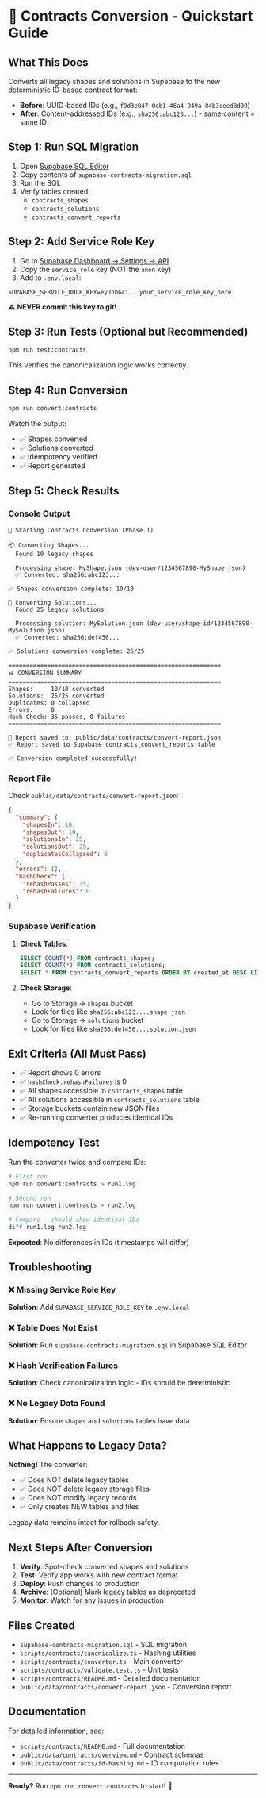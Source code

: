 # 🧩 Contracts Conversion - Quickstart Guide

## What This Does

Converts all legacy shapes and solutions in Supabase to the new deterministic ID-based contract format:
- **Before**: UUID-based IDs (e.g., `f9d3e847-0db1-46a4-949a-84b3ceed8d09`)
- **After**: Content-addressed IDs (e.g., `sha256:abc123...`) - same content = same ID

## Step 1: Run SQL Migration

1. Open [Supabase SQL Editor](https://app.supabase.com/project/YOUR_PROJECT/sql)
2. Copy contents of `supabase-contracts-migration.sql`
3. Run the SQL
4. Verify tables created:
   - `contracts_shapes`
   - `contracts_solutions`
   - `contracts_convert_reports`

## Step 2: Add Service Role Key

1. Go to [Supabase Dashboard → Settings → API](https://app.supabase.com/project/YOUR_PROJECT/settings/api)
2. Copy the `service_role` key (NOT the `anon` key)
3. Add to `.env.local`:

```env
SUPABASE_SERVICE_ROLE_KEY=eyJhbGci...your_service_role_key_here
```

**⚠️ NEVER commit this key to git!**

## Step 3: Run Tests (Optional but Recommended)

```bash
npm run test:contracts
```

This verifies the canonicalization logic works correctly.

## Step 4: Run Conversion

```bash
npm run convert:contracts
```

Watch the output:
- ✅ Shapes converted
- ✅ Solutions converted
- ✅ Idempotency verified
- ✅ Report generated

## Step 5: Check Results

### Console Output
```
🚀 Starting Contracts Conversion (Phase 1)

📦 Converting Shapes...
  Found 10 legacy shapes

  Processing shape: MyShape.json (dev-user/1234567890-MyShape.json)
  ✅ Converted: sha256:abc123...

✅ Shapes conversion complete: 10/10

🧩 Converting Solutions...
  Found 25 legacy solutions

  Processing solution: MySolution.json (dev-user/shape-id/1234567890-MySolution.json)
  ✅ Converted: sha256:def456...

✅ Solutions conversion complete: 25/25

============================================================
📊 CONVERSION SUMMARY
============================================================
Shapes:     10/10 converted
Solutions:  25/25 converted
Duplicates: 0 collapsed
Errors:     0
Hash Check: 35 passes, 0 failures
============================================================

📄 Report saved to: public/data/contracts/convert-report.json
✅ Report saved to Supabase contracts_convert_reports table

✅ Conversion completed successfully!
```

### Report File

Check `public/data/contracts/convert-report.json`:

```json
{
  "summary": {
    "shapesIn": 10,
    "shapesOut": 10,
    "solutionsIn": 25,
    "solutionsOut": 25,
    "duplicatesCollapsed": 0
  },
  "errors": [],
  "hashCheck": {
    "rehashPasses": 35,
    "rehashFailures": 0
  }
}
```

### Supabase Verification

1. **Check Tables**:
   ```sql
   SELECT COUNT(*) FROM contracts_shapes;
   SELECT COUNT(*) FROM contracts_solutions;
   SELECT * FROM contracts_convert_reports ORDER BY created_at DESC LIMIT 1;
   ```

2. **Check Storage**:
   - Go to Storage → `shapes` bucket
   - Look for files like `sha256:abc123....shape.json`
   - Go to Storage → `solutions` bucket
   - Look for files like `sha256:def456....solution.json`

## Exit Criteria (All Must Pass)

- ✅ Report shows 0 errors
- ✅ `hashCheck.rehashFailures` is 0
- ✅ All shapes accessible in `contracts_shapes` table
- ✅ All solutions accessible in `contracts_solutions` table
- ✅ Storage buckets contain new JSON files
- ✅ Re-running converter produces identical IDs

## Idempotency Test

Run the converter twice and compare IDs:

```bash
# First run
npm run convert:contracts > run1.log

# Second run
npm run convert:contracts > run2.log

# Compare - should show identical IDs
diff run1.log run2.log
```

**Expected**: No differences in IDs (timestamps will differ)

## Troubleshooting

### ❌ Missing Service Role Key
**Solution**: Add `SUPABASE_SERVICE_ROLE_KEY` to `.env.local`

### ❌ Table Does Not Exist
**Solution**: Run `supabase-contracts-migration.sql` in Supabase SQL Editor

### ❌ Hash Verification Failures
**Solution**: Check canonicalization logic - IDs should be deterministic

### ❌ No Legacy Data Found
**Solution**: Ensure `shapes` and `solutions` tables have data

## What Happens to Legacy Data?

**Nothing!** The converter:
- ✅ Does NOT delete legacy tables
- ✅ Does NOT delete legacy storage files
- ✅ Does NOT modify legacy records
- ✅ Only creates NEW tables and files

Legacy data remains intact for rollback safety.

## Next Steps After Conversion

1. **Verify**: Spot-check converted shapes and solutions
2. **Test**: Verify app works with new contract format
3. **Deploy**: Push changes to production
4. **Archive**: (Optional) Mark legacy tables as deprecated
5. **Monitor**: Watch for any issues in production

## Files Created

- `supabase-contracts-migration.sql` - SQL migration
- `scripts/contracts/canonicalize.ts` - Hashing utilities
- `scripts/contracts/converter.ts` - Main converter
- `scripts/contracts/validate.test.ts` - Unit tests
- `scripts/contracts/README.md` - Detailed documentation
- `public/data/contracts/convert-report.json` - Conversion report

## Documentation

For detailed information, see:
- `scripts/contracts/README.md` - Full documentation
- `public/data/contracts/overview.md` - Contract schemas
- `public/data/contracts/id-hashing.md` - ID computation rules

---

**Ready?** Run `npm run convert:contracts` to start! 🚀
